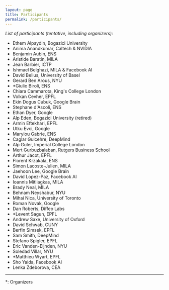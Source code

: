 ```yaml
---
layout: page
title: Participants
permalink: /participants/
---
```


_List of participants (tentative, including organizers):_   

- Ethem Alpaydin, Bogazici University  
- Anima Anandkumar, Caltech & NVIDIA  
- Benjamin Aubin, ENS  
- Aristide Baratin, MILA  
- Jean Barbier, ICTP  
- Ishmael Belghazi, MILA & Facebook AI    
- David Belius, University of Basel  
- Gerard Ben Arous, NYU  
- \*Giulio Biroli, ENS  
- Chiara Cammarota, King's College London  
- Volkan Cevher, EPFL  
- Ekin Dogus Cubuk, Google Brain  
- Stephane d'Ascoli, ENS  
- Ethan Dyer, Google  
- Alp Eden, Bogazici University (retired)  
- Armin Eftekhari, EPFL  
- Utku  Evci, Google  
- Marylou Gabrie, ENS  
- Caglar Gulcehre, DeepMind  
- Alp Guler, Imperial College London  
- Mert Gurbuzbalaban, Rutgers Business School  
- Arthur Jacot, EPFL  
- Florent Krzakala, ENS  
- Simon Lacoste-Julien, MILA  
- Jaehoon Lee, Google Brain  
- David Lopez-Paz, Facebook AI  
- Ioannis Mitliagkas, MILA  
- Brady Neal, MILA  
- Behnam Neyshabur, NYU  
- Mihai Nica, University of Toronto  
- Roman Novak, Google   
- Dan Roberts, Diffeo Labs    
- \*Levent Sagun, EPFL  
- Andrew Saxe, University of Oxford  
- David Schwab, CUNY  
- Berfin Simsek, EPFL  
- Sam Smith, DeepMind  
- Stefano Spigler, EPFL  
- Eric Vanden-Eijnden, NYU  
- Soledad Villar, NYU  
- \*Matthieu Wyart, EPFL  
- Sho Yaida, Facebook AI  
- Lenka Zdeborova, CEA  

---

\*: Organizers  
